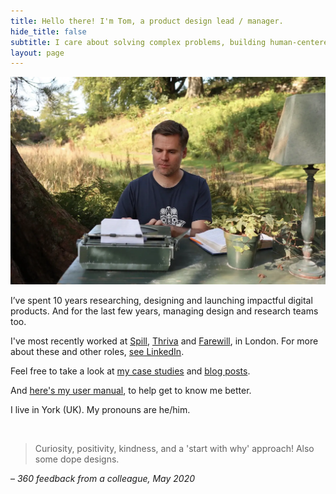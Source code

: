 ```yaml
---
title: Hello there! I'm Tom, a product design lead / manager.
hide_title: false
subtitle: I care about solving complex problems, building human-centered products and elevating teams.
layout: page 
---
```


![Tom at a typewriter outside](/images/tom-typewriter.webp "Tom at a typewriter outside")

<div class="post-subtitle" markdown="1"></div>

I’ve spent 10 years researching, designing and launching impactful digital products. And for the last few years, managing design and research teams too.

I've most recently worked at [Spill](https://www.spill.chat/), [Thriva](https://thriva.co/) and [Farewill](https://farewill.com/), in London. For more about these and other roles, [see LinkedIn](https://www.linkedin.com/in/tom-hiskey-79390822/). 

Feel free to take a look at [my case studies](/portfolio/) and [blog posts](/blog/).

And [here's my user manual](/user-manual/), to help get to know me better.

I live in York (UK). My pronouns are he/him.

<br/>


<div class="feature-block" markdown="1">

> Curiosity, positivity, kindness, and a 'start with why' approach! Also some dope designs.

– *360 feedback from a colleague, May 2020*

</div>


